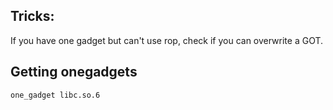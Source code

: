 ## Tricks:

If you have one gadget but can't use rop, check if you can overwrite a GOT.

## Getting onegadgets

```bash
one_gadget libc.so.6
```